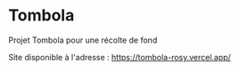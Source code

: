 # Tombola
Projet Tombola pour une récolte de fond

Site disponible à l'adresse : https://tombola-rosy.vercel.app/
